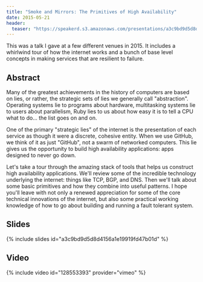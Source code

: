 ```yaml
---
title: "Smoke and Mirrors: The Primitives of High Availability"
date: 2015-05-21
header: 
  teaser: "https://speakerd.s3.amazonaws.com/presentations/a3c9bd9d5d8d4156a1e19919fd47b01d/preview_slide_0.jpg"
---
```


This was a talk I gave at a few different venues in 2015. It includes a whirlwind tour of how the internet works and a bunch of base level concepts in making services that are resilient to failure.

## Abstract

Many of the greatest achievements in the history of computers are based on lies, or rather, the strategic sets of lies we generally call "abstraction". Operating systems lie to programs about hardware, multitasking systems lie to users about parallelism, Ruby lies to us about how easy it is to tell a CPU what to do... the list goes on and on.

One of the primary "strategic lies" of the internet is the presentation of each service as though it were a discrete, cohesive entity. When we use GitHub, we think of it as just "GitHub", not a swarm of networked computers. This lie gives us the opportunity to build high availability applications: apps designed to never go down.

Let's take a tour through the amazing stack of tools that helps us construct high availability applications. We'll review some of the incredible technology underlying the internet: things like TCP, BGP, and DNS. Then we'll talk about some basic primitives and how they combine into useful patterns. I hope you'll leave with not only a renewed appreciation for some of the core technical innovations of the internet, but also some practical working knowledge of how to go about building and running a fault tolerant system.

## Slides

{% include slides id="a3c9bd9d5d8d4156a1e19919fd47b01d" %}

## Video

{% include video id="128553393" provider="vimeo" %}

